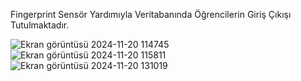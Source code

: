 Fingerprint Sensör Yardımıyla Veritabanında Öğrencilerin Giriş Çıkışı Tutulmaktadır.




![Ekran görüntüsü 2024-11-20 114745](https://github.com/user-attachments/assets/df1bb76b-f5f8-41a3-bd87-8c6a8e927087)
![Ekran görüntüsü 2024-11-20 115811](https://github.com/user-attachments/assets/c792c1fe-7ade-4755-95fa-3d3788e73a59)
![Ekran görüntüsü 2024-11-20 131019](https://github.com/user-attachments/assets/aa0b16dc-43e7-42ae-abcf-a144a7d08143)


